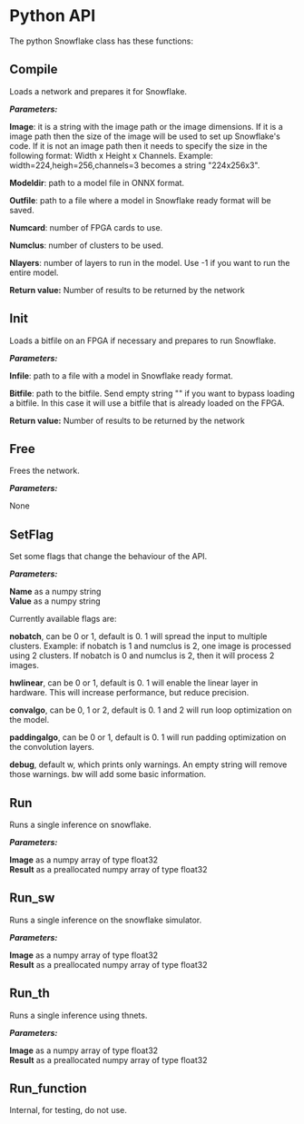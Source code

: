 # Python API

The python Snowflake class has these functions:

## Compile

Loads a network and prepares it for Snowflake.

***Parameters:***

**Image**:  it is a string with the image path or the image dimensions. If it is a image path then the size of the image will be used to set up Snowflake's code. If it is not an image path then it needs to specify the size in the following format: Width x Height x Channels. Example: width=224,heigh=256,channels=3 becomes a string "224x256x3".    

**Modeldir**: path to a model file in ONNX format.

**Outfile**: path to a file where a model in Snowflake ready format will be saved. 

**Numcard**: number of FPGA cards to use.

**Numclus**: number of clusters to be used.    

**Nlayers**: number of layers to run in the model. Use -1 if you want to run the entire model.    

**Return value:** Number of results to be returned by the network

## Init

Loads a bitfile on an FPGA if necessary and prepares to run Snowflake.

***Parameters:***
  
**Infile**: path to a file with a model in Snowflake ready format.

**Bitfile**: path to the bitfile. Send empty string &quot;&quot; if you want to bypass loading a bitfile. In this case it will use a bitfile that is already loaded on the FPGA.    

**Return value:** Number of results to be returned by the network

## Free

Frees the network.

***Parameters:***

None

## SetFlag

Set some flags that change the behaviour of the API.

***Parameters:***

**Name** as a numpy string    
**Value** as a numpy string    

Currently available flags are:

**nobatch**, can be 0 or 1, default is 0. 1 will spread the input to multiple clusters. Example: if nobatch is 1 and numclus is 2, one image is processed using 2 clusters. If nobatch is 0 and numclus is 2, then it will process 2 images.

**hwlinear**, can be 0 or 1, default is 0. 1 will enable the linear layer in hardware. This will increase performance, but reduce precision.    

**convalgo**, can be 0, 1 or 2, default is 0. 1 and 2 will run loop optimization on the model.

**paddingalgo**, can be 0 or 1, default is 0. 1 will run padding optimization on the convolution layers.  

**debug**, default w, which prints only warnings. An empty string will remove those warnings. bw will add some basic information.    

## Run

Runs a single inference on snowflake.

***Parameters:***

**Image** as a numpy array of type float32    
**Result** as a preallocated numpy array of type float32    

## Run\_sw

Runs a single inference on the snowflake simulator.

***Parameters:***

**Image** as a numpy array of type float32    
**Result** as a preallocated numpy array of type float32    

## Run\_th

Runs a single inference using thnets.

***Parameters:***

**Image** as a numpy array of type float32    
**Result** as a preallocated numpy array of type float32    

## Run\_function

Internal, for testing, do not use.
